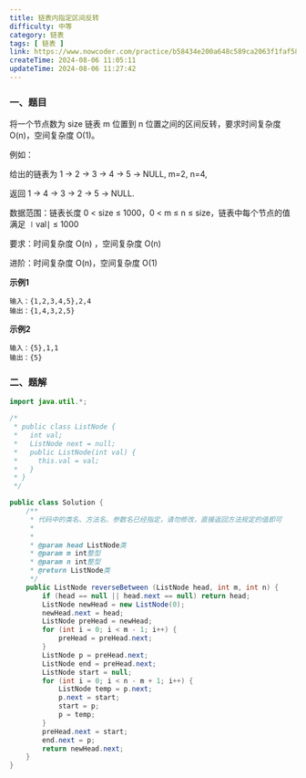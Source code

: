 ```yaml
---
title: 链表内指定区间反转
difficulty: 中等
category: 链表
tags: [ 链表 ]
link: https://www.nowcoder.com/practice/b58434e200a648c589ca2063f1faf58c
createTime: 2024-08-06 11:05:11
updateTime: 2024-08-06 11:27:42
---
```


### 一、题目

将一个节点数为 size 链表 m 位置到 n 位置之间的区间反转，要求时间复杂度 O(n)，空间复杂度 O(1)。

例如：

给出的链表为 1 → 2 → 3 → 4 → 5 → NULL, m=2, n=4,

返回 1 → 4 → 3 → 2 → 5 → NULL.

数据范围：链表长度 0 < size ≤ 1000，0 < m ≤ n ≤ size，链表中每个节点的值满足 ∣val∣ ≤ 1000

要求：时间复杂度 O(n) ，空间复杂度 O(n)

进阶：时间复杂度 O(n)，空间复杂度 O(1)

**示例1**

```
输入：{1,2,3,4,5},2,4
输出：{1,4,3,2,5}
```

**示例2**

```
输入：{5},1,1
输出：{5}
```

### 二、题解

```java
import java.util.*;

/*
 * public class ListNode {
 *   int val;
 *   ListNode next = null;
 *   public ListNode(int val) {
 *     this.val = val;
 *   }
 * }
 */

public class Solution {
    /**
     * 代码中的类名、方法名、参数名已经指定，请勿修改，直接返回方法规定的值即可
     *
     *
     * @param head ListNode类
     * @param m int整型
     * @param n int整型
     * @return ListNode类
     */
    public ListNode reverseBetween (ListNode head, int m, int n) {
        if (head == null || head.next == null) return head;
        ListNode newHead = new ListNode(0);
        newHead.next = head;
        ListNode preHead = newHead;
        for (int i = 0; i < m - 1; i++) {
            preHead = preHead.next;
        }
        ListNode p = preHead.next;
        ListNode end = preHead.next;
        ListNode start = null;
        for (int i = 0; i < n - m + 1; i++) {
            ListNode temp = p.next;
            p.next = start;
            start = p;
            p = temp;
        }
        preHead.next = start;
        end.next = p;
        return newHead.next;
    }
}
```